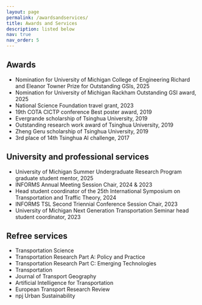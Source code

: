 ```yaml
---
layout: page
permalink: /awardsandservices/
title: Awards and Services
description: listed below
nav: true
nav_order: 5
---
```



## Awards
- Nomination for University of Michigan College of Engineering Richard and Eleanor Towner Prize for Outstanding GSIs, 2025
- Nomination for University of Michigan Rackham Outstanding GSI award, 2025
- National Science Foundation travel grant, 2023
- 19th COTA CICTP conference Best poster award, 2019
- Evergrande scholarship of Tsinghua University, 2019
- Outstanding research work award of Tsinghua University, 2019
- Zheng Geru scholarship of Tsinghua University, 2019
- 3rd place of 14th Tsinghua AI challenge, 2017

## University and professional services
- University of Michigan Summer Undergraduate Research Program graduate student mentor, 2025
- INFORMS Annual Meeting Session Chair, 2024 & 2023
- Head student coordinator of the 25th International Symposium on Transportation and Traffic Theory, 2024
- INFORMS TSL Second Triennial Conference Session Chair, 2023
- University of Michigan Next Generation Transportation Seminar head student coordinator, 2023


## Refree services
- Transportation Science
- Transportation Research Part A: Policy and Practice
- Transportation Research Part C: Emerging Technologies
- Transportation
- Journal of Transport Geography
- Artificial Intelligence for Transportation
- European Transport Research Review
- npj Urban Sustainability


